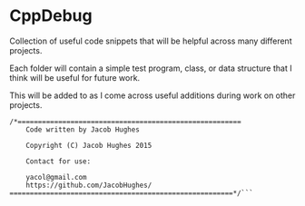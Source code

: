 # CppDebug
Collection of useful code snippets that will be helpful across many different projects.

Each folder will contain a simple test program, class, or data structure that I think will be useful for future work.

This will be added to as I come across useful additions during work on other projects.

```
/*=======================================================
	Code written by Jacob Hughes 

	Copyright (C) Jacob Hughes 2015

	Contact for use:
	
	yacol@gmail.com
	https://github.com/JacobHughes/
=======================================================*/```

